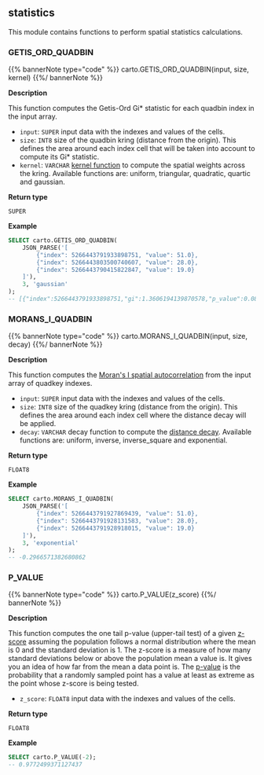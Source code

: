 ## statistics

<div class="badges"><div class="advanced"></div></div>

This module contains functions to perform spatial statistics calculations.


### GETIS_ORD_QUADBIN

{{% bannerNote type="code" %}}
carto.GETIS_ORD_QUADBIN(input, size, kernel)
{{%/ bannerNote %}}

**Description**

This function computes the Getis-Ord Gi* statistic for each quadbin index in the input array.

* `input`: `SUPER` input data with the indexes and values of the cells.
* `size`: `INT8` size of the quadbin kring (distance from the origin). This defines the area around each index cell that will be taken into account to compute its Gi* statistic.
* `kernel`: `VARCHAR` [kernel function](https://en.wikipedia.org/wiki/Kernel_(statistics)) to compute the spatial weights across the kring. Available functions are: uniform, triangular, quadratic, quartic and gaussian.

**Return type**

`SUPER`

**Example**

```sql
SELECT carto.GETIS_ORD_QUADBIN(
    JSON_PARSE('[
        {"index": 5266443791933898751, "value": 51.0},
        {"index": 5266443803500740607, "value": 28.0},
        {"index": 5266443790415822847, "value": 19.0}
    ]'),
    3, 'gaussian'
);
-- [{"index":5266443791933898751,"gi":1.3606194139870578,"p_value":0.086817058065399522},{"index":5266443803500740607,"gi":-0.34633948719670504,"p_value":0.63545613599515272},{"index":5266443790415822847,"gi":-1.0142799267903513,"p_value":0.84477538488255133}]
```


### MORANS_I_QUADBIN

{{% bannerNote type="code" %}}
carto.MORANS_I_QUADBIN(input, size, decay)
{{%/ bannerNote %}}

**Description**

This function computes the [Moran's I spatial autocorrelation](https://en.wikipedia.org/wiki/Moran%27s_I) from the input array of quadkey indexes.

* `input`: `SUPER` input data with the indexes and values of the cells.
* `size`: `INT8` size of the quadkey kring (distance from the origin). This defines the area around each index cell where the distance decay will be applied.
* `decay`: `VARCHAR` decay function to compute the [distance decay](https://en.wikipedia.org/wiki/Distance_decay). Available functions are: uniform, inverse, inverse_square and exponential.

**Return type**

`FLOAT8`

**Example**

```sql
SELECT carto.MORANS_I_QUADBIN(
    JSON_PARSE('[
        {"index": 5266443791927869439, "value": 51.0},
        {"index": 5266443791928131583, "value": 28.0},
        {"index": 5266443791928918015, "value": 19.0}
    ]'),
    3, 'exponential'
);
-- -0.2966571382680862
```


### P_VALUE

{{% bannerNote type="code" %}}
carto.P_VALUE(z_score)
{{%/ bannerNote %}}

**Description**

This function computes the one tail p-value (upper-tail test) of a given [z-score](https://en.wikipedia.org/wiki/Standard_score) assuming the population follows a normal distribution where the mean is 0 and the standard deviation is 1. The z-score is a measure of how many standard deviations below or above the population mean a value is. It gives you an idea of how far from the mean a data point is. The [p-value](https://en.wikipedia.org/wiki/P-value) is the probability that a randomly sampled point has a value at least as extreme as the point whose z-score is being tested.

* `z_score`: `FLOAT8` input data with the indexes and values of the cells.

**Return type**

`FLOAT8`

**Example**

```sql
SELECT carto.P_VALUE(-2);
-- 0.9772499371127437
```
